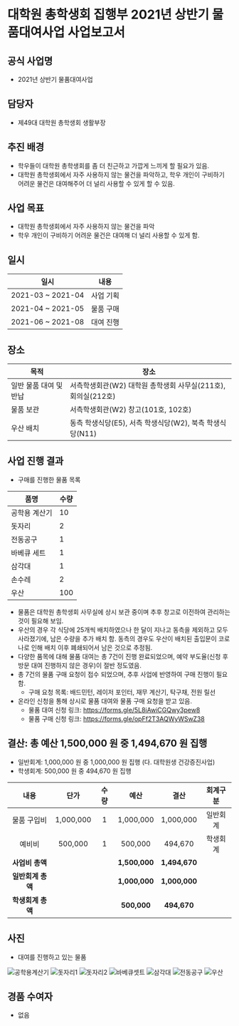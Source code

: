 대학원 총학생회 집행부 2021년 상반기 물품대여사업 사업보고서
===

## 공식 사업명
- 2021년 상반기 물품대여사업

## 담당자
- 제49대 대학원 총학생회 생활부장

## 추진 배경
- 학우들이 대학원 총학생회를 좀 더 친근하고 가깝게 느끼게 할 필요가 있음.
- 대학원 총학생회에서 자주 사용하지 않는 물건을 파악하고, 학우 개인이 구비하기 어려운 물건은 대여해주어 더 널리 사용할 수 있게 할 수 있음.

## 사업 목표
- 대학원 총학생회에서 자주 사용하지 않는 물건을 파악
- 학우 개인이 구비하기 어려운 물건은 대여해 더 널리 사용할 수 있게 함.

## 일시
| 일시 | 내용 |
|---|---|
| 2021-03 ~ 2021-04 | 사업 기획 |
| 2021-04 ~ 2021-05 | 물품 구매 |
| 2021-06 ~ 2021-08 | 대여 진행 |

## 장소

| 목적 | 장소 | 
|---|---|
| 일반 물품 대여 및 반납 | 서측학생회관(W2) 대학원 총학생회 사무실(211호), 회의실(212호) | 
| 물품 보관 | 서측학생회관(W2) 창고(101호, 102호) | 
| 우산 배치 | 동측 학생식당(E5), 서측 학생식당(W2), 북측 학생식당(N11) | 

## 사업 진행 결과

- 구매를 진행한 물품 목록

| 품명 | 수량 | 
|---|---|
| 공학용 계산기 | 10 |
| 돗자리 | 2 |
| 전동공구 | 1 |
| 바베큐 세트 | 1 |
| 삼각대 | 1 |
| 손수레 | 2 |
| 우산 | 100 |

- 물품은 대학원 총학생회 사무실에 상시 보관 중이며 추후 창고로 이전하여 관리하는 것이 필요해 보임.
- 우산의 경우 각 식당에 25개씩 배치하였으나 한 달이 지나고 동측을 제외하고 모두 사라졌기에, 남은 수량을 추가 배치 함. 동측의 경우도 우산이 배치된 출입문이 코로나로 인해 배치 이후 폐쇄되어서 남은 것으로 추정됨.
- 다양한 품목에 대해 물품 대여는 총 7건이 진행 완료되었으며, 예약 부도율(신청 후 방문 대여 진행하지 않은 경우)이 절반 정도였음. 
- 총 7건의 물품 구매 요청이 접수 되었으며, 추후 사업에 반영하여 구매 진행이 필요함.
  - 구매 요청 목록: 배드민턴, 레이저 포인터, 재무 계산기, 탁구채, 전원 릴선
- 온라인 신청을 통해 상시로 물품 대여와 물품 구매 요청을 받고 있음.
  - 물품 대여 신청 링크: https://forms.gle/5L8iAwiCGQwy3pew8 
  - 물품 구매 신청 링크: https://forms.gle/opFf2T3AQWyWSwZ38

## 결산: 총 예산 1,500,000 원 중 1,494,670 원 집행
- 일반회계: 1,000,000 원 중 1,000,000 원 집행 (다. 대학원생 건강증진사업)
- 학생회계: 500,000 원 중 494,670 원 집행

| **내용** | **단가** | **수량** | **예산** | **결산** | **회계구분** |
|:---:|:---:|:---:|:---:|:---:|:---:|
| 물품 구입비 | 1,000,000 | 1 | 1,000,000 | 1,000,000 | 일반회계| 
| 예비비 | 500,000 | 1 | 500,000 | 494,670 | 학생회계| 
| **사업비 총액** |  |  | **1,500,000** | **1,494,670** |  |
| **일반회계 총액** |  |  | **1,000,000** | **1,000,000** |  |
| **학생회계 총액** |  |  | **500,000** | **494,670** |  |

## 사진
- 대여를 진행하고 있는 물품 

![공학용계산기](../../resources/물품대여사업-공학용계산기.jpg)
![돗자리1](../../resources/물품대여사업-돗자리1.jpg)
![돗자리2](../../resources/물품대여사업-돗자리2.jpg)
![바베큐셋트](../../resources/물품대여사업-바베큐셋트.jpg)
![삼각대](../../resources/물품대여사업-삼각대.jpg)
![전동공구](../../resources/물품대여사업-전동공구.jpg)
![우산](../../resources/물품대여사업-우산.jpg)

## 경품 수여자
- 없음